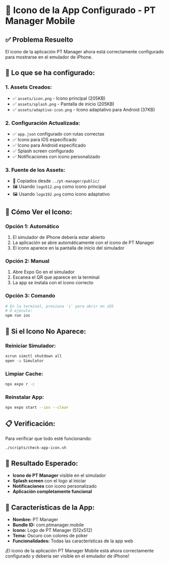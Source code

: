# 📱 Icono de la App Configurado - PT Manager Mobile

## ✅ **Problema Resuelto**

El icono de la aplicación PT Manager ahora está correctamente configurado para mostrarse en el emulador de iPhone.

## 🎯 **Lo que se ha configurado:**

### **1. Assets Creados:**
- ✅ `assets/icon.png` - Icono principal (205KB)
- ✅ `assets/splash.png` - Pantalla de inicio (205KB) 
- ✅ `assets/adaptive-icon.png` - Icono adaptativo para Android (37KB)

### **2. Configuración Actualizada:**
- ✅ `app.json` configurado con rutas correctas
- ✅ Icono para iOS especificado
- ✅ Icono para Android especificado
- ✅ Splash screen configurado
- ✅ Notificaciones con icono personalizado

### **3. Fuente de los Assets:**
- 📁 Copiados desde `../pt-manager/public/`
- 🖼️ Usando `logo512.png` como icono principal
- 🖼️ Usando `logo192.png` como icono adaptativo

## 📱 **Cómo Ver el Icono:**

### **Opción 1: Automático**
1. El simulador de iPhone debería estar abierto
2. La aplicación se abre automáticamente con el icono de PT Manager
3. El icono aparece en la pantalla de inicio del simulador

### **Opción 2: Manual**
1. Abre Expo Go en el simulador
2. Escanea el QR que aparece en la terminal
3. La app se instala con el icono correcto

### **Opción 3: Comando**
```bash
# En la terminal, presiona 'i' para abrir en iOS
# O ejecuta:
npm run ios
```

## 🔧 **Si el Icono No Aparece:**

### **Reiniciar Simulador:**
```bash
xcrun simctl shutdown all
open -a Simulator
```

### **Limpiar Cache:**
```bash
npx expo r -c
```

### **Reinstalar App:**
```bash
npx expo start --ios --clear
```

## 📋 **Verificación:**

Para verificar que todo esté funcionando:
```bash
./scripts/check-app-icon.sh
```

## 🎉 **Resultado Esperado:**

- **Icono de PT Manager** visible en el simulador
- **Splash screen** con el logo al iniciar
- **Notificaciones** con icono personalizado
- **Aplicación completamente funcional**

## 📱 **Características de la App:**

- **Nombre:** PT Manager
- **Bundle ID:** com.ptmanager.mobile
- **Icono:** Logo de PT Manager (512x512)
- **Tema:** Oscuro con colores de póker
- **Funcionalidades:** Todas las características de la app web

¡El icono de la aplicación PT Manager Mobile está ahora correctamente configurado y debería ser visible en el emulador de iPhone!

